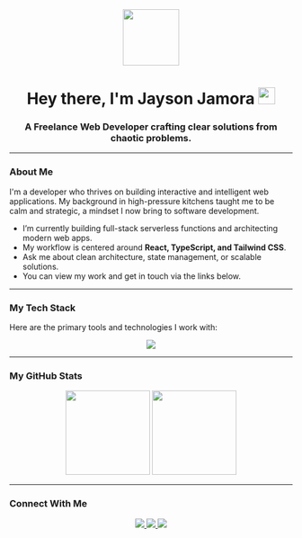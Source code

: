 <div id="header" align="center">
  <img src="https://media.giphy.com/media/M9gbBd9nbDrOTu1Mqx/giphy.gif" width="100"/>
  <h1>
    Hey there, I'm Jayson Jamora
    <img src="https://emojis.slackmojis.com/emojis/images/1531849430/4246/blob-sunglasses.gif?1531849430" width="30"/>
  </h1>
  <h3>
    A Freelance Web Developer crafting clear solutions from chaotic problems.
  </h3>
</div>

---

###  About Me

I'm a developer who thrives on building interactive and intelligent web applications. My background in high-pressure kitchens taught me to be calm and strategic, a mindset I now bring to software development.

-  I’m currently building full-stack serverless functions and architecting modern web apps.
-  My workflow is centered around **React, TypeScript, and Tailwind CSS**.
-  Ask me about clean architecture, state management, or scalable solutions.
-  You can view my work and get in touch via the links below.

---

###  My Tech Stack

Here are the primary tools and technologies I work with:

<p align="center">
  <img src="https://skillicons.dev/icons?i=react,ts,tailwind,html,mongodb,prisma,git,ruby,rails" />
</p>

---

###  My GitHub Stats

<p align="center">
  <img height="150" src="https://github-readme-stats.vercel.app/api?username=sxentrie&theme=tokyonight&show_icons=true&hide_border=true" />
  <img height="150" src="https://github-readme-stats.vercel.app/api/top-langs/?username=sxentrie&theme=tokyonight&layout=compact&hide_border=true" />
</p>

---

###  Connect With Me

<p align="center">
  <a href="mailto:jasonrico.career@gmail.com">
    <img src="https://img.shields.io/badge/Gmail-D14836?style=for-the-badge&logo=gmail&logoColor=white" />
  </a>
  <a href="https://linkedin.com/in/jaysonrico-career">
    <img src="https://img.shields.io/badge/LinkedIn-0077B5?style=for-the-badge&logo=linkedin&logoColor=white" />
  </a>
  <a href="https://sxentrie.github.io/MyPortfolio">
    <img src="https://img.shields.io/badge/Portfolio-255,255,255?style=for-the-badge&logo=About.me&logoColor=black" />
  </a>
</p>
